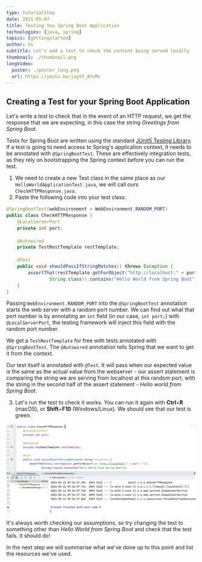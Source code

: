 ```yaml
---
type: TutorialStep
date: 2021-05-07
title: Testing You Spring Boot Application
technologies: [java, spring]
topics: [gettingstarted]
author: hs
subtitle: Let's add a test to check the content being served locally
thumbnail: ./thumbnail.png
longVideo:
  poster: ./poster_long.png
  url: https://youtu.be/jayVY_AYvMc
---
```


## Creating a Test for your Spring Boot Application
Let's write a test to check that in the event of an HTTP request, we get the response that we are expecting, in this case the string _Greetings from Spring Boot_.

Tests for Spring Boot are written using the standard [JUnit5 Testing Library](https://junit.org/junit5/docs/current/user-guide/). If a test is going to need access to Spring's application context, it needs to be annotated with `@SpringBootTest`. These are effectively integration tests, as they rely on bootstrapping the Spring context before you can run the test.

1) We need to create a new Test class in the same place as our `HelloWorldApplicationTest.java`, we will call ours `CheckHTTPResponse.java`.
2) Paste the following code into your test class:
```java
@SpringBootTest(webEnvironment = WebEnvironment.RANDOM_PORT)
public class CheckHTTPResponse {
    @LocalServerPort
    private int port;

    @Autowired
    private TestRestTemplate restTemplate;

    @Test
    public void shouldPassIfStringMatches() throws Exception {
        assertThat(restTemplate.getForObject("http://localhost:" + port + "/",
                String.class)).contains("Hello World from Spring Boot");
    }
}
```
Passing `WebEnvironment.RANDOM_PORT` into the `@SpringBootTest` annotation starts the web server with a random port number. We can find out what that port number is by annotating an `int` field (in our case, `int port;`) with `@LocalServerPort`, the testing framework will inject this field with the random port number.  

We get a `TestRestTemplate` for free with tests annotated with `@SpringBootTest`. The `@Autowired` annotation tells Spring that we want to get it from the context. 

Our test itself is annotated with `@Test`. It will pass when our expected value is the same as the actual value from the webserver - our assert statement is comparing the string we are serving from localhost at this random port, with the string in the second half of the assert statement - _Hello world from Spring Boot_.

3) Let's run the test to check it works. You can run it again with **Ctrl**+**R** (macOS), or **Shift**+**F10** (Windows/Linux). We should see that our test is green. 
   
![Passing HTTP test](passing-http-test.png)

It's always worth checking our assumptions, so try changing the text to something other than _Hello World from Spring Boot_ and check that the test fails. It should do!

In the next step we will summarise what we've done up to this point and list the resources we've used. 